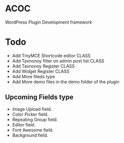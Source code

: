 ACOC
====

WordPress Plugin Development framework


Todo
====

* Add TinyMCE Shortcode editor CLASS
* Add Taxnonoy filter on admin post list CLASS
* Add Taxnonoy Register CLASS
* Add Widget Register CLASS
* Add More fileds type
* Add More demo files in the demo folder of the plugin


## Upcoming Fields type

* Image Upload field.
* Color Picker field.
* Repeating Group field.
* Editor field.
* Font Awesome field.
* Background field.